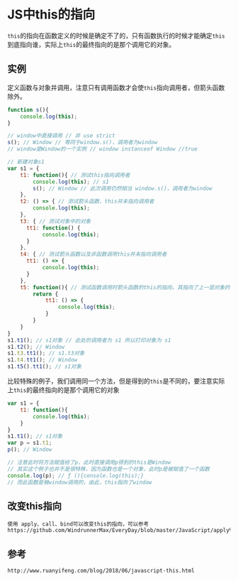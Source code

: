 # JS中this的指向

`this`的指向在函数定义的时候是确定不了的，只有函数执行的时候才能确定`this`到底指向谁，实际上`this`的最终指向的是那个调用它的对象。

## 实例
定义函数与对象并调用，注意只有调用函数才会使`this`指向调用者，但箭头函数除外。
```javascript
function s(){
    console.log(this);
}

// window中直接调用 // 非 use strict
s(); // Window // 等同于window.s()，调用者为window
// window是Window的一个实例 // window instanceof Window //true

// 新建对象s1
var s1 = {
    t1: function(){ // 测试this指向调用者
        console.log(this); // s1
        s(); // Window // 此次调用仍然相当 window.s()，调用者为window
    },
    t2: () => { // 测试箭头函数，this并未指向调用者
        console.log(this);
    },
    t3: { // 测试对象中的对象
      tt1: function() {
           console.log(this);
      }  
    },
    t4: { // 测试箭头函数以及非函数调用this并未指向调用者
      tt1: () => {
           console.log(this);
      }  
    },
    t5: function(){ // 测试函数调用时箭头函数的this的指向，其指向了上一层对象的调用者
        return {
            tt1: () => {
                console.log(this);
            }
        }
    }
}
s1.t1(); // s1对象 // 此处的调用者为 s1 所以打印对象为 s1
s1.t2(); // Window
s1.t3.tt1(); // s1.t3对象
s1.t4.tt1(); // Window
s1.t5().tt1(); // s1对象
```
比较特殊的例子，我们调用同一个方法，但是得到的`this`是不同的，要注意实际上`this`的最终指向的是那个调用它的对象

```javascript
var s1 = {
    t1: function(){
        console.log(this);
    }
}
s1.t1(); // s1对象
var p = s1.t1;
p(); // Window

// 注意此时将方法赋值给了p，此时直接调用p得到的this是Window
// 其实这个例子也并不是很特殊，因为函数也是一个对象，此时p是被赋值了一个函数
console.log(p); // ƒ (){console.log(this);}
// 而此函数是被window调用的，由此，this指向了window
```

## 改变this指向

```
使用 apply、call、bind可以改变this的指向，可以参考
https://github.com/WindrunnerMax/EveryDay/blob/master/JavaScript/apply%E3%80%81call%E3%80%81bind.md
```

## 参考
```
http://www.ruanyifeng.com/blog/2018/06/javascript-this.html
```